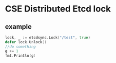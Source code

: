 # CSE Distributed Etcd lock

## example

```go
lock, _ := etcdsync.Lock("/test", true)
defer lock.Unlock()
//do something
g += 1
fmt.Println(g)
```
